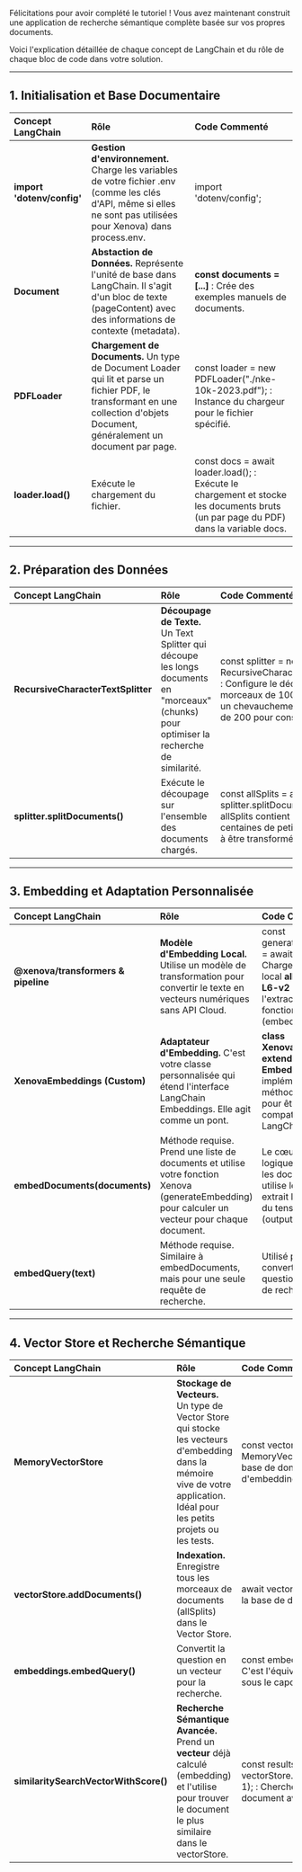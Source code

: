 Félicitations pour avoir complété le tutoriel \! Vous avez maintenant construit une application de recherche sémantique complète basée sur vos propres documents.

Voici l'explication détaillée de chaque concept de LangChain et du rôle de chaque bloc de code dans votre solution.

---

## **1\. Initialisation et Base Documentaire**

| Concept LangChain | Rôle | Code Commenté |
| :---- | :---- | :---- |
| **import 'dotenv/config'** | **Gestion d'environnement.** Charge les variables de votre fichier .env (comme les clés d'API, même si elles ne sont pas utilisées pour Xenova) dans process.env. | import 'dotenv/config'; |
| **Document** | **Abstaction de Données.** Représente l'unité de base dans LangChain. Il s'agit d'un bloc de texte (pageContent) avec des informations de contexte (metadata). | **const documents \= \[...\]** : Crée des exemples manuels de documents. |
| **PDFLoader** | **Chargement de Documents.** Un type de Document Loader qui lit et parse un fichier PDF, le transformant en une collection d'objets Document, généralement un document par page. | const loader \= new PDFLoader("./nke-10k-2023.pdf"); : Instance du chargeur pour le fichier spécifié. |
| **loader.load()** | Exécute le chargement du fichier. | const docs \= await loader.load(); : Exécute le chargement et stocke les documents bruts (un par page du PDF) dans la variable docs. |

---

## **2\. Préparation des Données**

| Concept LangChain | Rôle | Code Commenté |
| :---- | :---- | :---- |
| **RecursiveCharacterTextSplitter** | **Découpage de Texte.** Un Text Splitter qui découpe les longs documents en "morceaux" (chunks) pour optimiser la recherche de similarité. | const splitter \= new RecursiveCharacterTextSplitter({...}); : Configure le découpeur pour des morceaux de 1000 caractères avec un chevauchement (chunkOverlap) de 200 pour conserver le contexte. |
| **splitter.splitDocuments()** | Exécute le découpage sur l'ensemble des documents chargés. | const allSplits \= await splitter.splitDocuments(docs); : allSplits contient maintenant des centaines de petits documents prêts à être transformés en vecteurs. |

---

## **3\. Embedding et Adaptation Personnalisée**

| Concept LangChain | Rôle | Code Commenté |
| :---- | :---- | :---- |
| **@xenova/transformers & pipeline** | **Modèle d'Embedding Local.** Utilise un modèle de transformation pour convertir le texte en vecteurs numériques sans API Cloud. | const generateEmbedding \= await pipeline(...) : Charge le modèle local **all-MiniLM-L6-v2** pour l'extraction de fonctionnalités (embedding). |
| **XenovaEmbeddings (Custom)** | **Adaptateur d'Embedding.** C'est votre classe personnalisée qui étend l'interface LangChain Embeddings. Elle agit comme un pont. | **class XenovaEmbeddings extends Embeddings** : Elle implémente les deux méthodes requises pour être compatible avec LangChain. |
| **embedDocuments(documents)** | Méthode requise. Prend une liste de documents et utilise votre fonction Xenova (generateEmbedding) pour calculer un vecteur pour chaque document. | Le cœur de la logique : boucle sur les documents, utilise le pipeline, et extrait les données du tenseur (output.data). |
| **embedQuery(text)** | Méthode requise. Similaire à embedDocuments, mais pour une seule requête de recherche. | Utilisé plus tard pour convertir une question en vecteur de recherche. |

---

## **4\. Vector Store et Recherche Sémantique**

| Concept LangChain | Rôle | Code Commenté |
| :---- | :---- | :---- |
| **MemoryVectorStore** | **Stockage de Vecteurs.** Un type de Vector Store qui stocke les vecteurs d'embedding dans la mémoire vive de votre application. Idéal pour les petits projets ou les tests. | const vectorStore \= new MemoryVectorStore(embeddings); : Crée l'instance de la base de données vectorielle en lui passant votre adapteur d'embeddings. |
| **vectorStore.addDocuments()** | **Indexation.** Enregistre tous les morceaux de documents (allSplits) dans le Vector Store. | await vectorStore.addDocuments(allSplits); : À ce stade, la base de données est remplie de milliers de vecteurs. |
| **embeddings.embedQuery()** | Convertit la question en un vecteur pour la recherche. | const embedding \= await embeddings.embedQuery(...) : C'est l'équivalent manuel de ce que fait similaritySearch sous le capot. |
| **similaritySearchVectorWithScore()** | **Recherche Sémantique Avancée.** Prend un **vecteur** déjà calculé (embedding) et l'utilise pour trouver le document le plus similaire dans le vectorStore. | const results3 \= await vectorStore.similaritySearchVectorWithScore(embedding, 1); : Cherche le vecteur le plus proche et renvoie le document avec son score de similarité. |

